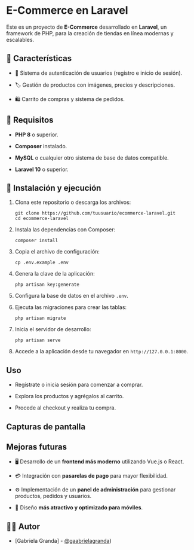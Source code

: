 E-Commerce en Laravel
=====================

Este es un proyecto de **E-Commerce** desarrollado en **Laravel**, un framework de PHP, para la creación de tiendas en línea modernas y escalables.

📌 Características
------------------

-   🛒 Sistema de autenticación de usuarios (registro e inicio de sesión).

-   🏷️ Gestión de productos con imágenes, precios y descripciones.

-   🛍️ Carrito de compras y sistema de pedidos.

🔧 Requisitos
-------------

-   **PHP 8** o superior.

-   **Composer** instalado.

-   **MySQL** o cualquier otro sistema de base de datos compatible.

-   **Laravel 10** o superior.

🚀 Instalación y ejecución
--------------------------

1.  Clona este repositorio o descarga los archivos:

    ```
    git clone https://github.com/tuusuario/ecommerce-laravel.git
    cd ecommerce-laravel
    ```

2.  Instala las dependencias con Composer:

    ```
    composer install
    ```

3.  Copia el archivo de configuración:

    ```
    cp .env.example .env
    ```

4.  Genera la clave de la aplicación:

    ```
    php artisan key:generate
    ```

5.  Configura la base de datos en el archivo `.env`.

6.  Ejecuta las migraciones para crear las tablas:

    ```
    php artisan migrate
    ```

7.  Inicia el servidor de desarrollo:

    ```
    php artisan serve
    ```

8.  Accede a la aplicación desde tu navegador en `http://127.0.0.1:8000`.

Uso
------

-   Regístrate o inicia sesión para comenzar a comprar.

-   Explora los productos y agrégalos al carrito.

-   Procede al checkout y realiza tu compra.

Capturas de pantalla
-----------------------

Mejoras futuras
------------------

-   🖥️ Desarrollo de un **frontend más moderno** utilizando Vue.js o React.

-   💳 Integración con **pasarelas de pago** para mayor flexibilidad.

-   ⚙️ Implementación de un **panel de administración** para gestionar productos, pedidos y usuarios.

-   🎨 Diseño **más atractivo y optimizado para móviles**.

👨‍💻 Autor
-----------

-   [Gabriela Granda] - [@gaabrielagranda](https://github.com/gaabrielagranda))
